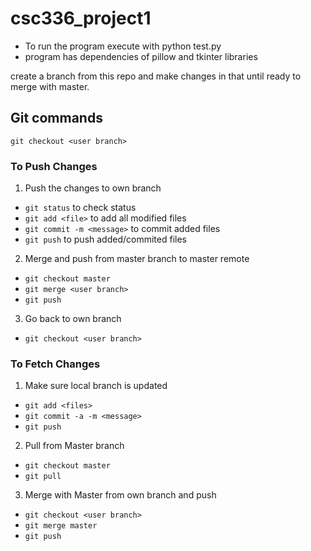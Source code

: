 # csc336_project1
- To run the program execute with python test.py
- program has dependencies of pillow and tkinter libraries

create a branch from this repo and make changes in that until ready to merge with master.

## Git commands

`git checkout <user branch>`

### To Push Changes
1. Push the changes to own branch
 - `git status` to check status
 - `git add <file>` to add all modified files
 - `git commit -m <message>` to commit added files
 - `git push` to push added/commited files 
2. Merge and push from master branch to master remote
 - `git checkout master`
 - `git merge <user branch>`
 - `git push`
3. Go back to own branch
 - `git checkout <user branch>`

### To Fetch Changes
1. Make sure local branch is updated
 - `git add <files>`
 - `git commit -a -m <message>`
 - `git push`
2. Pull from Master branch
 - `git checkout master`
 - `git pull`
3. Merge with Master from own branch and push
 - `git checkout <user branch>`
 - `git merge master`
 - `git push`
